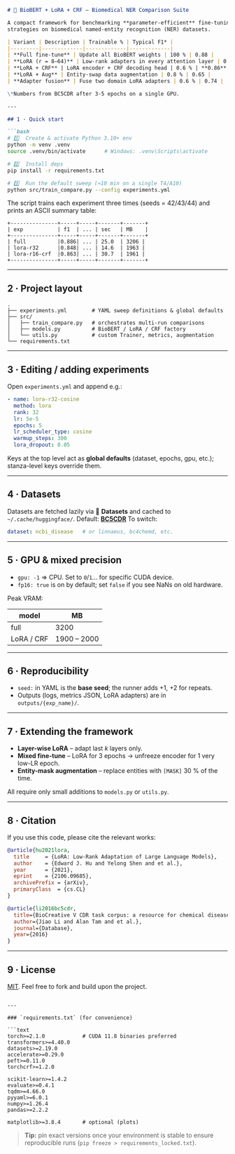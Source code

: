 ````markdown
# 🔬 BioBERT + LoRA + CRF — Biomedical NER Comparison Suite

A compact framework for benchmarking **parameter-efficient** fine-tuning
strategies on biomedical named-entity recognition (NER) datasets.

| Variant | Description | Trainable % | Typical F1* |
|---------|-------------|-------------|-------------|
| **Full fine-tune** | Update all BioBERT weights | 100 % | 0.88 |
| **LoRA (r = 8–64)** | Low-rank adapters in every attention layer | 0.3 – 2 % | 0.59 → 0.85 |
| **LoRA + CRF** | LoRA encoder + CRF decoding head | 0.6 % | **0.86** |
| **LoRA + Aug** | Entity-swap data augmentation | 0.8 % | 0.65 |
| **Adapter fusion** | Fuse two domain LoRA adapters | 0.6 % | 0.74 |

\*Numbers from BC5CDR after 3-5 epochs on a single GPU.

---

## 1 · Quick start

```bash
# 1️⃣  Create & activate Python 3.10+ env
python -m venv .venv
source .venv/bin/activate      # Windows: .venv\Scripts\activate

# 2️⃣  Install deps
pip install -r requirements.txt

# 3️⃣  Run the default sweep (≈10 min on a single T4/A10)
python src/train_compare.py --config experiments.yml
````

The script trains each experiment three times (seeds = 42/43/44) and prints an
ASCII summary table:

```
+---------------+-----+-----+-------+-------+
| exp           | f1  | ... | sec   | MB    |
+---------------+-----+-----+-------+-------+
| full          |0.886| ... | 25.0  | 3206 |
| lora-r32      |0.848| ... | 14.6  | 1963 |
| lora-r16-crf  |0.863| ... | 30.7  | 1961 |
+---------------+-----+-----+-------+-------+
```

---

## 2 · Project layout

```
.
├── experiments.yml        # YAML sweep definitions & global defaults
├── src/
│   ├── train_compare.py   # orchestrates multi-run comparisons
│   ├── models.py          # BioBERT / LoRA / CRF factory
│   └── utils.py           # custom Trainer, metrics, augmentation
└── requirements.txt
```

---

## 3 · Editing / adding experiments

Open `experiments.yml` and append e.g.:

```yaml
- name: lora-r32-cosine
  method: lora
  rank: 32
  lr: 5e-5
  epochs: 5
  lr_scheduler_type: cosine
  warmup_steps: 300
  lora_dropout: 0.05
```

Keys at the top level act as **global defaults** (dataset, epochs, gpu, etc.);
stanza-level keys override them.

---

## 4 · Datasets

Datasets are fetched lazily via 🤗 **Datasets** and cached to
`~/.cache/huggingface/`.
Default: **[BC5CDR](https://huggingface.co/datasets/bc5cdr)**
To switch:

```yaml
dataset: ncbi_disease   # or linnaeus, bc4chemd, etc.
```

---

## 5 · GPU & mixed precision

* `gpu: -1` ⇒ CPU. Set to `0`/`1`… for specific CUDA device.
* `fp16: true` is on by default; set `false` if you see NaNs on old hardware.

Peak VRAM:

| model      | MB          |
| ---------- | ----------- |
| full       | 3200        |
| LoRA / CRF | 1900 – 2000 |

---

## 6 · Reproducibility

* `seed:` in YAML is the **base seed**; the runner adds +1, +2 for repeats.
* Outputs (logs, metrics JSON, LoRA adapters) are in `outputs/{exp_name}/`.

---

## 7 · Extending the framework

* **Layer-wise LoRA** – adapt last *k* layers only.
* **Mixed fine-tune** – LoRA for 3 epochs → unfreeze encoder for 1 very low-LR epoch.
* **Entity-mask augmentation** – replace entities with `[MASK]` 30 % of the time.

All require only small additions to `models.py` or `utils.py`.

---

## 8 · Citation

If you use this code, please cite the relevant works:

```bibtex
@article{hu2021lora,
  title     = {LoRA: Low-Rank Adaptation of Large Language Models},
  author    = {Edward J. Hu and Yelong Shen and et al.},
  year      = {2021},
  eprint    = {2106.09685},
  archivePrefix = {arXiv},
  primaryClass  = {cs.CL}
}

@article{li2016bc5cdr,
  title={BioCreative V CDR task corpus: a resource for chemical disease relation extraction},
  author={Jiao Li and Alan Tam and et al.},
  journal={Database},
  year={2016}
}
```

---

## 9 · License

[MIT](LICENSE). Feel free to fork and build upon the project.

````

---

### `requirements.txt` (for convenience)

```text
torch>=2.1.0            # CUDA 11.8 binaries preferred
transformers>=4.40.0
datasets>=2.19.0
accelerate>=0.29.0
peft>=0.11.0
torchcrf>=1.2.0

scikit-learn>=1.4.2
evaluate>=0.4.1
tqdm>=4.66.0
pyyaml>=6.0.1
numpy>=1.26.4
pandas>=2.2.2

matplotlib>=3.8.4       # optional (plots)
````

> **Tip:** pin exact versions once your environment is stable to ensure
> reproducible runs (`pip freeze > requirements_locked.txt`).

```
```